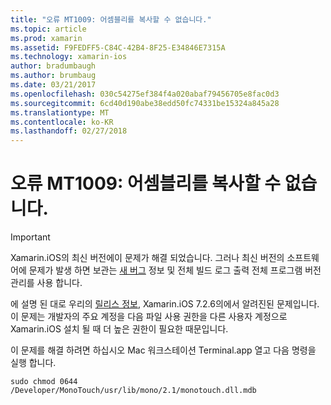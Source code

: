 ```yaml
---
title: "오류 MT1009: 어셈블리를 복사할 수 없습니다."
ms.topic: article
ms.prod: xamarin
ms.assetid: F9FEDFF5-C84C-42B4-8F25-E34846E7315A
ms.technology: xamarin-ios
author: bradumbaugh
ms.author: brumbaug
ms.date: 03/21/2017
ms.openlocfilehash: 030c54275ef384f4a020abaf79456705e8fac0d3
ms.sourcegitcommit: 6cd40d190abe38edd50fc74331be15324a845a28
ms.translationtype: MT
ms.contentlocale: ko-KR
ms.lasthandoff: 02/27/2018
---
```

# <a name="error-mt1009-could-not-copy-the-assembly"></a>오류 MT1009: 어셈블리를 복사할 수 없습니다.

> [!IMPORTANT]
> Xamarin.iOS의 최신 버전에이 문제가 해결 되었습니다. 그러나 최신 버전의 소프트웨어에 문제가 발생 하면 보관는 [새 버그](~/cross-platform/troubleshooting/questions/howto-file-bug.md) 정보 및 전체 빌드 로그 출력 전체 프로그램 버전 관리를 사용 합니다.

에 설명 된 대로 우리의 [릴리스 정보](https://developer.xamarin.com/releases/ios/xamarin.ios_7/xamarin.ios_7.2/), Xamarin.iOS 7.2.6의에서 알려진된 문제입니다. 이 문제는 개발자의 주요 계정을 다음 파일 사용 권한을 다른 사용자 계정으로 Xamarin.iOS 설치 될 때 더 높은 권한이 필요한 때문입니다.

이 문제를 해결 하려면 하십시오 Mac 워크스테이션 Terminal.app 열고 다음 명령을 실행 합니다.

`sudo chmod 0644 /Developer/MonoTouch/usr/lib/mono/2.1/monotouch.dll.mdb`

